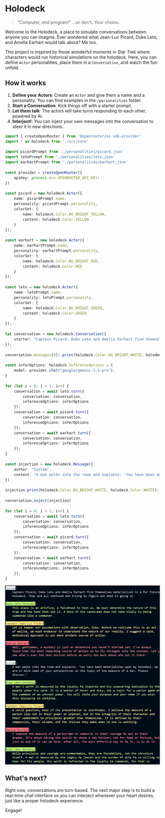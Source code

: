 # Holodeck

> "Computer, end program!" ...or don't. Your choice.

Welcome to the Holodeck, a place to simulate conversations between anyone you can imagine. Ever wondered what Jean-Luc Picard, Duke Leto, and Amelia Earhart would talk about? Me too.

This project is inspired by those wonderful moments in Star Trek where characters would run historical simulations on the holodeck. Here, you can define `Actor` personalities, place them in a `Conversation`, and watch the fun unfold.

## How it works

1.  **Define your Actors**: Create an `Actor` and give them a name and a personality. You can find examples in the `/personalities` folder.
2.  **Start a Conversation**: Kick things off with a starter prompt.
3.  **Let them talk**: The actors will take turns responding to each other, powered by AI.
4.  **Interject!**: You can inject your own messages into the conversation to steer it in new directions.

```ts
import { createOpenRouter } from '@openrouter/ai-sdk-provider'
import * as holodeck from './src/core'

import picardPrompt from './personalities/picard.json'
import letoPrompt from './personalities/leto.json'
import earhartPrompt from './personalities/earhart.json'

const provider = createOpenRouter({
    apiKey: process.env.OPENROUTER_API_KEY!
})

const picard = new holodeck.Actor({
    name: picardPrompt.name,
    personality: picardPrompt.personality,
    colorSet: {
        name: holodeck.Color.BG_BRIGHT_YELLOW,
        content: holodeck.Color.YELLOW
    }
});

const earhart = new holodeck.Actor({
    name: earhartPrompt.name,
    personality: earhartPrompt.personality,
    colorSet: {
        name: holodeck.Color.BG_BRIGHT_RED,
        content: holodeck.Color.RED
    }
});

const leto = new holodeck.Actor({
    name: letoPrompt.name,
    personality: letoPrompt.personality,
    colorSet: {
        name: holodeck.Color.BG_BRIGHT_GREEN,
        content: holodeck.Color.GREEN
    }
});

let conversation = new holodeck.Conversation({
    starter: "Captain Picard, Duke Leto and Amelia Earhart find themselves materialized in a far future holodeck. They are all confused and trying to figure out what is going on."
});

conversation.messages[0]!.print(holodeck.Color.BG_BRIGHT_WHITE, holodeck.Color.WHITE);

const inferOptions: holodeck.InferenceOptions = {
    model: provider.chat("google/gemini-2.5-pro"),
}

for (let i = 0; i < 1; i++) {
    conversation = await leto.turn({
        conversation: conversation,
        inferenceOptions: inferOptions
    });
    conversation = await picard.turn({
        conversation: conversation,
        inferenceOptions: inferOptions
    });
    conversation = await earhart.turn({
        conversation: conversation,
        inferenceOptions: inferOptions
    });
}

const injection = new holodeck.Message({
    author: "System",
    content: "A man walks into the room and explains: 'You have been materialited upon my holodeck. We are in dire need of your perspectives on the topic of the measure of a man. Please discuss.'"
})

injection.print(holodeck.Color.BG_BRIGHT_WHITE, holodeck.Color.WHITE);

conversation.inject(injection)

for (let i = 0; i < 2; i++) {
    conversation = await leto.turn({
        conversation: conversation,
        inferenceOptions: inferOptions
    });
    conversation = await picard.turn({
        conversation: conversation,
        inferenceOptions: inferOptions
    });
    conversation = await earhart.turn({
        conversation: conversation,
        inferenceOptions: inferOptions
    });
}
```

![Holodeck Simulation Example](./.assets/chat.png)

## What's next?

Right now, conversations are turn-based. The next major step is to build a real-time chat interface so you can interject whenever your heart desires, just like a proper holodeck experience.

Engage!